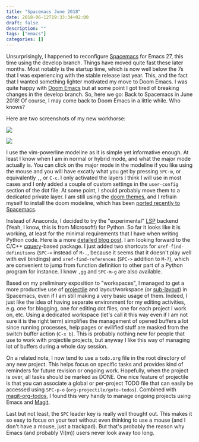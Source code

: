 ```yaml
---
title: "Spacemacs June 2018"
date: 2018-06-12T19:33:34+02:00
draft: false 
description: ""
tags: ["emacs"]
categories: []
---
```


Unsurprisingly, I happened to reconfigure [Spacemacs](http://spacemacs.org) for Emacs 27, this time using the develop branch. Things have moved quite fast these later months. Most notably is the startup time, which is now well below the 7s that I was experiencing with the stable release last year. This, and the fact that I wanted something lighter motivated my move to Doom Emacs. I was quite happy with [Doom Emacs](https://github.com/hlissner/doom-emacs) but at some point I got tired of breaking changes in the develop branch. So, here we go: Back to Spacemacs in June 2018! Of course, I may come back to Doom Emacs in a little while. Who knows?

<!--more-->

Here are two screenshots of my new workhorse:

![](/img/2018-06-12-13-15-29.png)

![](/img/2018-06-12-20-23-31.png)

I use the vim-powerline modeline as it is simple yet informative enough. At least I know when I am in normal or hybrid mode, and what the major mode actually is. You can click on the major mode in the modeline if you like using the mouse and you will have excatly what you get by pressing `SPC-m`, or equivalently `,`, or `C-c`. I only activated the layers I think I will use in most cases and I only added a couple of custom settings in the `user-config` section of the dot file. At some point, I should probably move them to a dedicated private layer. I am still using the [doom themes](https://github.com/hlissner/emacs-doom-themes), and I refrain myself to install the doom modeline, which has been [ported recently to Spacemacs](https://gist.github.com/aaronjensen/32eb280a2ab67201dc350d6e392a3b65).

Instead of Anaconda, I decided to try the "experimental" [LSP](https://github.com/Microsoft/language-server-protocol) backend (Yeah, I know, this is from Microsoft!) for Python. So far it looks like it is working, at least for the minimal requirements that I have when writing Python code. Here is a more [detailed blog post](https://vxlabs.com/2018/06/08/python-language-server-with-emacs-and-lsp-mode/). I am looking forward to the C/C++ [cquery](https://github.com/cquery-project/cquery)-based package. I just added two shortcuts for `xref-find-definitions` (`SPC-<` instead of `M-.`, because it seems that it doesn't play well with evil bindings) and `xref-find-references` (`SPC->` addition to `M-?`), which are convenient to jump from function definition to other part of a Python program for instance. I know `,gg` and `SPC-m-g` are also available.

Based on my preliminary exposition to "workspaces", I managed to get a more productive use of [projectile](https://github.com/bbatsov/projectile) and layout/workspace (or [sub-layout](https://github.com/syl20bnr/spacemacs/issues/6200)) in Spacemacs, even if I am still making a very basic usage of them. Indeed, I just like the idea of having separate environment for my editing activities, e.g. one for blogging, one for editing dot files, one for each project I work on, etc. Using a dedicated workspace (let's call it this way even if I am not sure it is the right term) simplifies the management of opened buffers a lot since running processes, help pages or evilified stuff are masked from the switch buffer action (`C-x b`). This is probably nothing new for people that use to work with projectile projects, but anyway I like this way of managing lot of buffers during a whole day session.

On a related note, I now tend to use a `todo.org` file in the root directory of any new project. This helps focus on specific tasks and provides kind of reminders for future revision or ongoing work. Hopefully, when the project is over, all tasks should be marked as DONE. One nice feature of projectile is that you can associate a global or per-project TODO file that can easily be accessed using `SPC-p-o` (`org-projectile/goto-todos`). Combined with [magit-org-todos](https://github.com/danielma/magit-org-todos.el), I found this very handy to manage ongoing projects using Emacs and [Magit](https://magit.vc).

Last but not least, the `SPC` leader key is really well thought out. This makes it so easy to focus on your text without even thinking to use a mouse (and I don't have a mouse, just a trackpad). But that's probably the reason why Emacs (and probably Vi(m)) users never look away too long.

